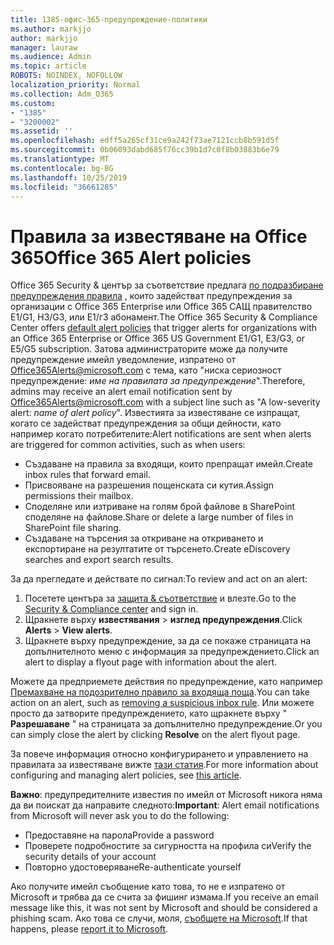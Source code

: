 ```yaml
---
title: 1385-офис-365-предупреждение-политики
ms.author: markjjo
author: markjjo
manager: lauraw
ms.audience: Admin
ms.topic: article
ROBOTS: NOINDEX, NOFOLLOW
localization_priority: Normal
ms.collection: Adm_O365
ms.custom:
- "1385"
- "3200002"
ms.assetid: ''
ms.openlocfilehash: edff5a265cf31ce9a242f73ae7121ccb8b591d5f
ms.sourcegitcommit: 0b06093dabd685f76cc39b1d7c0f8b03883b6e79
ms.translationtype: MT
ms.contentlocale: bg-BG
ms.lasthandoff: 10/25/2019
ms.locfileid: "36661285"
---
```

# <a name="office-365-alert-policies"></a><span data-ttu-id="ee5c0-102">Правила за известяване на Office 365</span><span class="sxs-lookup"><span data-stu-id="ee5c0-102">Office 365 Alert policies</span></span>

<span data-ttu-id="ee5c0-103">Office 365 Security & център за съответствие предлага [по подразбиране предупреждения правила](https://docs.microsoft.com/office365/securitycompliance/alert-policies#default-alert-policies) , които задействат предупреждения за организации с Office 365 Enterprise или Office 365 САЩ правителство Е1/G1, Н3/G3, или Е1/г3 абонамент.</span><span class="sxs-lookup"><span data-stu-id="ee5c0-103">The Office 365 Security & Compliance Center offers [default alert policies](https://docs.microsoft.com/office365/securitycompliance/alert-policies#default-alert-policies) that trigger alerts for organizations with an Office 365 Enterprise or Office 365 US Government E1/G1, E3/G3, or E5/G5 subscription.</span></span> <span data-ttu-id="ee5c0-104">Затова администраторите може да получите предупреждение имейл уведомление, изпратено от Office365Alerts@microsoft.com с тема, като "ниска сериозност предупреждение: *име на правилата за предупреждение*".</span><span class="sxs-lookup"><span data-stu-id="ee5c0-104">Therefore, admins may receive an alert email notification sent by Office365Alerts@microsoft.com with a subject line such as "A low-severity alert: *name of alert policy*".</span></span> <span data-ttu-id="ee5c0-105">Известията за известяване се изпращат, когато се задействат предупреждения за общи дейности, като например когато потребителите:</span><span class="sxs-lookup"><span data-stu-id="ee5c0-105">Alert notifications are sent when alerts are triggered for common activities, such as when users:</span></span>

- <span data-ttu-id="ee5c0-106">Създаване на правила за входящи, които препращат имейл.</span><span class="sxs-lookup"><span data-stu-id="ee5c0-106">Create inbox rules that forward email.</span></span>
- <span data-ttu-id="ee5c0-107">Присвояване на разрешения пощенската си кутия.</span><span class="sxs-lookup"><span data-stu-id="ee5c0-107">Assign permissions their mailbox.</span></span>
- <span data-ttu-id="ee5c0-108">Споделяне или изтриване на голям брой файлове в SharePoint споделяне на файлове.</span><span class="sxs-lookup"><span data-stu-id="ee5c0-108">Share or delete a large number of files in SharePoint file sharing.</span></span>
- <span data-ttu-id="ee5c0-109">Създаване на търсения за откриване на откриването и експортиране на резултатите от търсенето.</span><span class="sxs-lookup"><span data-stu-id="ee5c0-109">Create eDiscovery searches and export search results.</span></span>

<span data-ttu-id="ee5c0-110">За да прегледате и действате по сигнал:</span><span class="sxs-lookup"><span data-stu-id="ee5c0-110">To review and act on an alert:</span></span>

1. <span data-ttu-id="ee5c0-111">Посетете центъра за [защита & съответствие](https://protection.office.com) и влезте.</span><span class="sxs-lookup"><span data-stu-id="ee5c0-111">Go to the [Security & Compliance center](https://protection.office.com) and sign in.</span></span>
2. <span data-ttu-id="ee5c0-112">Щракнете върху **известявания** > **изглед предупреждения**.</span><span class="sxs-lookup"><span data-stu-id="ee5c0-112">Click **Alerts** > **View alerts**.</span></span>
3. <span data-ttu-id="ee5c0-113">Щракнете върху предупреждение, за да се покаже страницата на допълнителното меню с информация за предупреждението.</span><span class="sxs-lookup"><span data-stu-id="ee5c0-113">Click an alert to display a flyout page with information about the alert.</span></span>

<span data-ttu-id="ee5c0-114">Можете да предприемете действия по предупреждение, като например [Премахване на подозрително правило за входяща поща](https://docs.microsoft.com/office365/securitycompliance/responding-to-a-compromised-email-account).</span><span class="sxs-lookup"><span data-stu-id="ee5c0-114">You can take action on an alert, such as [removing a suspicious inbox rule](https://docs.microsoft.com/office365/securitycompliance/responding-to-a-compromised-email-account).</span></span> <span data-ttu-id="ee5c0-115">Или можете просто да затворите предупреждението, като щракнете върху " **Разрешаване** " на страницата за допълнително предупреждение.</span><span class="sxs-lookup"><span data-stu-id="ee5c0-115">Or you can simply close the alert by clicking **Resolve** on the alert flyout page.</span></span>

<span data-ttu-id="ee5c0-116">За повече информация относно конфигурирането и управлението на правилата за известяване вижте [тази статия](https://docs.microsoft.com/office365/securitycompliance/alert-policies).</span><span class="sxs-lookup"><span data-stu-id="ee5c0-116">For more information about configuring and managing alert policies, see  [this article](https://docs.microsoft.com/office365/securitycompliance/alert-policies).</span></span>

<span data-ttu-id="ee5c0-117">**Важно**: предупредителните известия по имейл от Microsoft никога няма да ви поискат да направите следното:</span><span class="sxs-lookup"><span data-stu-id="ee5c0-117">**Important**: Alert email notifications from Microsoft will never ask you to do the following:</span></span>

- <span data-ttu-id="ee5c0-118">Предоставяне на парола</span><span class="sxs-lookup"><span data-stu-id="ee5c0-118">Provide a password</span></span>
- <span data-ttu-id="ee5c0-119">Проверете подробностите за сигурността на профила си</span><span class="sxs-lookup"><span data-stu-id="ee5c0-119">Verify the security details of your account</span></span>
- <span data-ttu-id="ee5c0-120">Повторно удостоверяване</span><span class="sxs-lookup"><span data-stu-id="ee5c0-120">Re-authenticate yourself</span></span>

<span data-ttu-id="ee5c0-121">Ако получите имейл съобщение като това, то не е изпратено от Microsoft и трябва да се счита за фишинг измама.</span><span class="sxs-lookup"><span data-stu-id="ee5c0-121">If you receive an email message like this, it was not sent by Microsoft and should be considered a phishing scam.</span></span> <span data-ttu-id="ee5c0-122">Ако това се случи, моля, [съобщете на Microsoft](https://docs.microsoft.com/office365/SecurityCompliance/report-junk-email-and-phishing-scams-in-outlook-on-the-web-eop).</span><span class="sxs-lookup"><span data-stu-id="ee5c0-122">If that happens, please [report it to Microsoft](https://docs.microsoft.com/office365/SecurityCompliance/report-junk-email-and-phishing-scams-in-outlook-on-the-web-eop).</span></span>